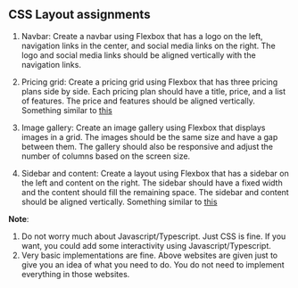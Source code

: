 ## CSS Layout assignments

1. Navbar: Create a navbar using Flexbox that has a logo on the left, navigation links in the center, and social media links on the right. The logo and social media links should be aligned vertically with the navigation links.

2. Pricing grid: Create a pricing grid using Flexbox that has three pricing plans side by side. Each pricing plan should have a title, price, and a list of features. The price and features should be aligned vertically. Something similar to [this](https://vercel.com/pricing)

3. Image gallery: Create an image gallery using Flexbox that displays images in a grid. The images should be the same size and have a gap between them. The gallery should also be responsive and adjust the number of columns based on the screen size.

4. Sidebar and content: Create a layout using Flexbox that has a sidebar on the left and content on the right. The sidebar should have a fixed width and the content should fill the remaining space. The sidebar and content should be aligned vertically. Something similar to [this](https://vercel.com/docs)

**Note**:

1. Do not worry much about Javascript/Typescript. Just CSS is fine. If you want, you could add some interactivity using Javascript/Typescript.
2. Very basic implementations are fine. Above websites are given just to give you an idea of what you need to do. You do not need to implement everything in those websites.
